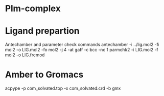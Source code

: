 # Plm-complex

# Ligand prepartion

Antechamber and parameter check commands
antechamber -i ../lig.mol2 -fi mol2 -o LIG.mol2 -fo mol2 -j 4 -at gaff -c bcc -nc 1
parmchk2 -i LIG.mol2 -f mol2 -o LIG.frcmod

# Amber to Gromacs
acpype -p com_solvated.top -x com_solvated.crd -b gmx 
